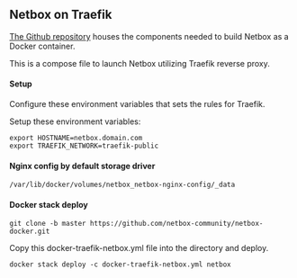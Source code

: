 Netbox on Traefik
---
[The Github repository](https://github.com/netbox-community/netbox-docker) houses the components needed to build Netbox as a Docker container.

This is a compose file to launch Netbox utilizing Traefik reverse proxy.

#### Setup
Configure these environment variables that sets the rules for Traefik.

Setup these environment variables:
```
export HOSTNAME=netbox.domain.com
export TRAEFIK_NETWORK=traefik-public
```

#### Nginx config by default storage driver
`/var/lib/docker/volumes/netbox_netbox-nginx-config/_data`

#### Docker stack deploy
`git clone -b master https://github.com/netbox-community/netbox-docker.git`

Copy this docker-traefik-netbox.yml file into the directory and deploy.

`docker stack deploy -c docker-traefik-netbox.yml netbox`
